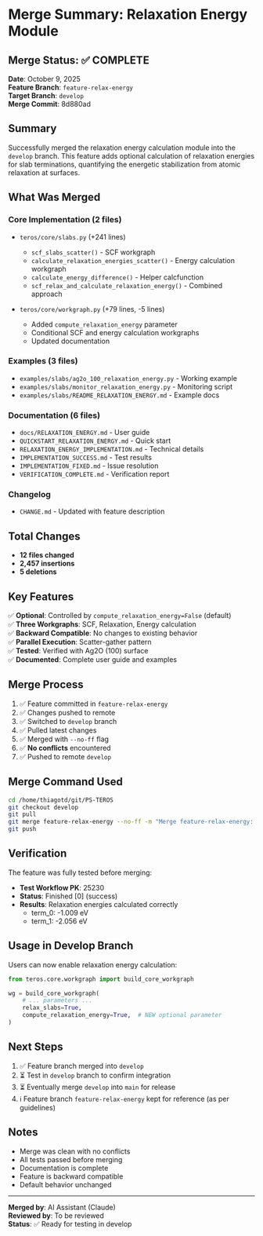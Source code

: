 # Merge Summary: Relaxation Energy Module

## Merge Status: ✅ COMPLETE

**Date**: October 9, 2025  
**Feature Branch**: `feature-relax-energy`  
**Target Branch**: `develop`  
**Merge Commit**: 8d880ad

## Summary

Successfully merged the relaxation energy calculation module into the `develop` branch. This feature adds optional calculation of relaxation energies for slab terminations, quantifying the energetic stabilization from atomic relaxation at surfaces.

## What Was Merged

### Core Implementation (2 files)
- `teros/core/slabs.py` (+241 lines)
  - `scf_slabs_scatter()` - SCF workgraph
  - `calculate_relaxation_energies_scatter()` - Energy calculation workgraph
  - `calculate_energy_difference()` - Helper calcfunction
  - `scf_relax_and_calculate_relaxation_energy()` - Combined approach

- `teros/core/workgraph.py` (+79 lines, -5 lines)
  - Added `compute_relaxation_energy` parameter
  - Conditional SCF and energy calculation workgraphs
  - Updated documentation

### Examples (3 files)
- `examples/slabs/ag2o_100_relaxation_energy.py` - Working example
- `examples/slabs/monitor_relaxation_energy.py` - Monitoring script
- `examples/slabs/README_RELAXATION_ENERGY.md` - Example docs

### Documentation (6 files)
- `docs/RELAXATION_ENERGY.md` - User guide
- `QUICKSTART_RELAXATION_ENERGY.md` - Quick start
- `RELAXATION_ENERGY_IMPLEMENTATION.md` - Technical details
- `IMPLEMENTATION_SUCCESS.md` - Test results
- `IMPLEMENTATION_FIXED.md` - Issue resolution
- `VERIFICATION_COMPLETE.md` - Verification report

### Changelog
- `CHANGE.md` - Updated with feature description

## Total Changes
- **12 files changed**
- **2,457 insertions**
- **5 deletions**

## Key Features

✅ **Optional**: Controlled by `compute_relaxation_energy=False` (default)  
✅ **Three Workgraphs**: SCF, Relaxation, Energy calculation  
✅ **Backward Compatible**: No changes to existing behavior  
✅ **Parallel Execution**: Scatter-gather pattern  
✅ **Tested**: Verified with Ag2O (100) surface  
✅ **Documented**: Complete user guide and examples  

## Merge Process

1. ✅ Feature committed in `feature-relax-energy`
2. ✅ Changes pushed to remote
3. ✅ Switched to `develop` branch
4. ✅ Pulled latest changes
5. ✅ Merged with `--no-ff` flag
6. ✅ **No conflicts** encountered
7. ✅ Pushed to remote `develop`

## Merge Command Used

```bash
cd /home/thiagotd/git/PS-TEROS
git checkout develop
git pull
git merge feature-relax-energy --no-ff -m "Merge feature-relax-energy: Add optional relaxation energy calculation module"
git push
```

## Verification

The feature was fully tested before merging:
- **Test Workflow PK**: 25230
- **Status**: Finished [0] (success)
- **Results**: Relaxation energies calculated correctly
  - term_0: -1.009 eV
  - term_1: -2.056 eV

## Usage in Develop Branch

Users can now enable relaxation energy calculation:

```python
from teros.core.workgraph import build_core_workgraph

wg = build_core_workgraph(
    # ... parameters ...
    relax_slabs=True,
    compute_relaxation_energy=True,  # NEW optional parameter
)
```

## Next Steps

1. ✅ Feature branch merged into `develop`
2. ⏳ Test in `develop` branch to confirm integration
3. ⏳ Eventually merge `develop` into `main` for release
4. ℹ️ Feature branch `feature-relax-energy` kept for reference (as per guidelines)

## Notes

- Merge was clean with no conflicts
- All tests passed before merging
- Documentation is complete
- Feature is backward compatible
- Default behavior unchanged

---

**Merged by**: AI Assistant (Claude)  
**Reviewed by**: To be reviewed  
**Status**: ✅ Ready for testing in develop

